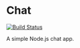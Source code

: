 # Chat
[![Build Status](https://travis-ci.org/antonio-muniz/chat.svg?branch=master)](https://travis-ci.org/antonio-muniz/chat)

A simple Node.js chat app.